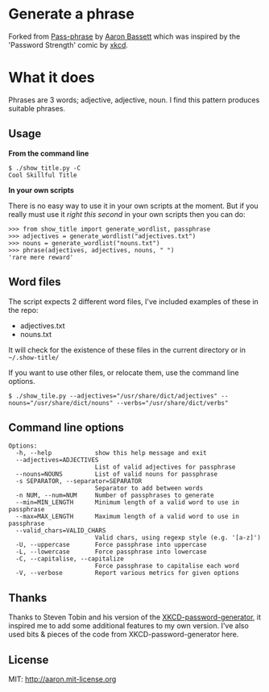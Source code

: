 # Generate a phrase

Forked from [Pass-phrase](https://github.com/aaronbassett/Pass-phrase)
by [Aaron Bassett](https://about.me/aaronbassett) which was inspired by
the 'Password Strength' comic by [xkcd](http://xkcd.com/936/).

# What it does

Phrases are 3 words; adjective, adjective, noun. I find this pattern
produces suitable phrases.

## Usage

**From the command line**

    $ ./show_title.py -C
    Cool Skillful Title

**In your own scripts**

There is no easy way to use it in your own scripts at the moment. But
if you really must use it _right this second_ in your own scripts then
you can do:

    >>> from show_title import generate_wordlist, passphrase
    >>> adjectives = generate_wordlist("adjectives.txt")
    >>> nouns = generate_wordlist("nouns.txt")
    >>> phrase(adjectives, adjectives, nouns, " ")
    'rare mere reward'

## Word files

The script expects 2 different word files, I've included examples of
these in the repo:

+ adjectives.txt
+ nouns.txt

It will check for the existence of these files in the current directory
or in `~/.show-title/`

If you want to use other files, or relocate them, use the command line
options.

    $ ./show_tile.py --adjectives="/usr/share/dict/adjectives" --nouns="/usr/share/dict/nouns" --verbs="/usr/share/dict/verbs"

## Command line options

    Options:
      -h, --help            show this help message and exit
      --adjectives=ADJECTIVES
                            List of valid adjectives for passphrase
      --nouns=NOUNS         List of valid nouns for passphrase
      -s SEPARATOR, --separator=SEPARATOR
                            Separator to add between words
      -n NUM, --num=NUM     Number of passphrases to generate
      --min=MIN_LENGTH      Minimum length of a valid word to use in passphrase
      --max=MAX_LENGTH      Maximum length of a valid word to use in passphrase
      --valid_chars=VALID_CHARS
                            Valid chars, using regexp style (e.g. '[a-z]')
      -U, --uppercase       Force passphrase into uppercase
      -L, --lowercase       Force passphrase into lowercase
      -C, --capitalise, --capitalize
                            Force passphrase to capitalise each word
      -V, --verbose         Report various metrics for given options


## Thanks

Thanks to Steven Tobin and his version of the
[XKCD-password-generator](https://github.com/redacted/XKCD-password-generator),
it inspired me to add some additional features to my own version. I've
also used bits & pieces of the code from XKCD-password-generator here.

## License

MIT: http://aaron.mit-license.org